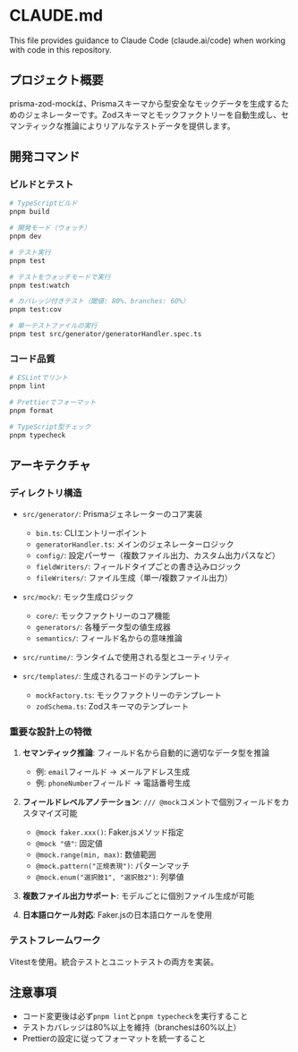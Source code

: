 # CLAUDE.md

This file provides guidance to Claude Code (claude.ai/code) when working with code in this repository.

## プロジェクト概要

prisma-zod-mockは、Prismaスキーマから型安全なモックデータを生成するためのジェネレーターです。Zodスキーマとモックファクトリーを自動生成し、セマンティックな推論によりリアルなテストデータを提供します。

## 開発コマンド

### ビルドとテスト

```bash
# TypeScriptビルド
pnpm build

# 開発モード（ウォッチ）
pnpm dev

# テスト実行
pnpm test

# テストをウォッチモードで実行
pnpm test:watch

# カバレッジ付きテスト（閾値: 80%、branches: 60%）
pnpm test:cov

# 単一テストファイルの実行
pnpm test src/generator/generatorHandler.spec.ts
```

### コード品質

```bash
# ESLintでリント
pnpm lint

# Prettierでフォーマット
pnpm format

# TypeScript型チェック
pnpm typecheck
```

## アーキテクチャ

### ディレクトリ構造

- `src/generator/`: Prismaジェネレーターのコア実装
  - `bin.ts`: CLIエントリーポイント
  - `generatorHandler.ts`: メインのジェネレーターロジック
  - `config/`: 設定パーサー（複数ファイル出力、カスタム出力パスなど）
  - `fieldWriters/`: フィールドタイプごとの書き込みロジック
  - `fileWriters/`: ファイル生成（単一/複数ファイル出力）

- `src/mock/`: モック生成ロジック
  - `core/`: モックファクトリーのコア機能
  - `generators/`: 各種データ型の値生成器
  - `semantics/`: フィールド名からの意味推論

- `src/runtime/`: ランタイムで使用される型とユーティリティ

- `src/templates/`: 生成されるコードのテンプレート
  - `mockFactory.ts`: モックファクトリーのテンプレート
  - `zodSchema.ts`: Zodスキーマのテンプレート

### 重要な設計上の特徴

1. **セマンティック推論**: フィールド名から自動的に適切なデータ型を推論
   - 例: `email`フィールド → メールアドレス生成
   - 例: `phoneNumber`フィールド → 電話番号生成

2. **フィールドレベルアノテーション**: `/// @mock`コメントで個別フィールドをカスタマイズ可能
   - `@mock faker.xxx()`: Faker.jsメソッド指定
   - `@mock "値"`: 固定値
   - `@mock.range(min, max)`: 数値範囲
   - `@mock.pattern("正規表現")`: パターンマッチ
   - `@mock.enum("選択肢1", "選択肢2")`: 列挙値

3. **複数ファイル出力サポート**: モデルごとに個別ファイル生成が可能

4. **日本語ロケール対応**: Faker.jsの日本語ロケールを使用

### テストフレームワーク

Vitestを使用。統合テストとユニットテストの両方を実装。

## 注意事項

- コード変更後は必ず`pnpm lint`と`pnpm typecheck`を実行すること
- テストカバレッジは80%以上を維持（branchesは60%以上）
- Prettierの設定に従ってフォーマットを統一すること
